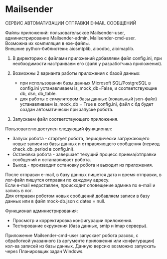 # Mailsender

СЕРВИС АВТОМАТИЗАЦИИ ОТПРАВКИ E-MAIL СООБЩЕНИЙ

Файлы приложений: пользовательское Mailsender-user, администрирование Mailsender-admin, Mailsender-cmd-user.<br/>
Возможна их компиляция в exe-файлы.<br/>
Внешние python-библиотеки:  aiosmtplib, aioodbc, aioimaplib.

1) В директорию с файлами приложений добавляем файл config.ini, при необходимости настраиваем его (файл у разработчика приложения).

2) Возможны 2 варианта работы приложения с базой данных:</br>
   -  при использовании базы данных Microsoft SQL/PostgreSQL в config.ini устанавливаем is_mock_db=False, и соответствующие db, dsn, db_table.<br/>
   -  для работы с симулятором базы данных (локальный json-файл) устанавливаем is_mock_db = True в config.ini, файл с бд будет создан автоматически при запуске робота.

3) Запускаем файл соответствующего приложения.

Пользователю доступен следующий функционал:
- Запуск робота - стартует робота, периодически загружающего новые записи из базы данных и отправляющего сообщения (период check_db_period в config.ini).<br/>
- Остановка робота - завершает текущий процесс приема/отправки сообщений и останавливает робота.<br/>
- Выход - производит остановку робота и выходит из приложения.

После отправки e-mail, в базу данных пишется дата и время отправки, в лог-файл пишутся отправки по каждому адресу.<br/>
Если e-mail недоставлен, происходит оповещение админа по e-mail и запись в лог.<br/>
Для отправки роботом новых сообщений добавляем записи в базу данных или в файл mock-db.json с dates = null.

Функционал администрирования:
- Просмотр и корректировка конфигурации приложения.<br/>
- Тестирование окружения (база данных, smtp и imap серверы).<br/>

Приложение Mailsender-cmd-user запускает робота разово, с обработкой указанного (в аргументе приложения или конфигурации) кол-ва записей из базы данных. Данную версию возможно запускать через Планировщик задач Windows.